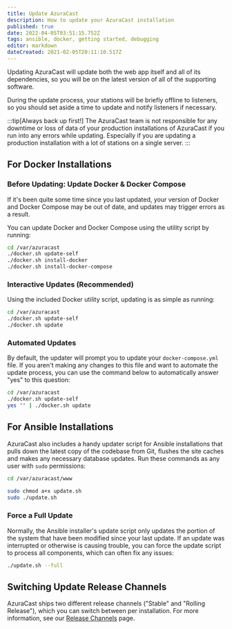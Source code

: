 ```yaml
---
title: Update AzuraCast
description: How to update your AzuraCast installation
published: true
date: 2022-04-05T03:51:15.752Z
tags: ansible, docker, getting started, debugging
editor: markdown
dateCreated: 2021-02-05T20:11:10.517Z
---
```


Updating AzuraCast will update both the web app itself and all of its dependencies, so you will be on the latest version of all of the supporting software.

During the update process, your stations will be briefly offline to listeners, so you should set aside a time to update and notify listeners if necessary.

:::tip[Always back up first!]
The AzuraCast team is not responsible for any downtime or loss of data of your production installations of AzuraCast if you run into any errors while updating. Especially if you are updating a production installation with a lot of stations on a single server.
:::

## For Docker Installations

### Before Updating: Update Docker & Docker Compose

If it's been quite some time since you last updated, your version of Docker and Docker Compose may be out of date, and updates may trigger errors as a result.

You can update Docker and Docker Compose using the utility script by running:

```bash
cd /var/azuracast
./docker.sh update-self
./docker.sh install-docker
./docker.sh install-docker-compose
```

### Interactive Updates (Recommended)

Using the included Docker utility script, updating is as simple as running:

```bash
cd /var/azuracast
./docker.sh update-self
./docker.sh update
```

### Automated Updates

By default, the updater will prompt you to update your `docker-compose.yml` file. If you aren't making any changes to this file and want to automate the update process, you can use the command below to automatically answer "yes" to this question:

```bash
cd /var/azuracast
./docker.sh update-self
yes "" | ./docker.sh update
```

## For Ansible Installations

AzuraCast also includes a handy updater script for Ansible installations that pulls down the latest copy of the codebase from Git, flushes the site caches and makes any necessary database updates. Run these commands as any user with `sudo` permissions:

```bash
cd /var/azuracast/www
 
sudo chmod a+x update.sh
sudo ./update.sh
```

### Force a Full Update

Normally, the Ansible installer's update script only updates the portion of the system that have been modified since your last update. If an update was interrupted or otherwise is causing trouble, you can force the update script to process all components, which can often fix any issues:

```bash
./update.sh --full
```

## Switching Update Release Channels

AzuraCast ships two different release channels ("Stable" and "Rolling Release"), which you can switch between per installation. For more information, see our [Release Channels](/docs/getting-started/updates/release-channels) page.
